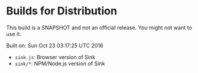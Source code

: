 # Builds for Distribution

This build is a SNAPSHOT and not an official release.  You might not want to use it.

Built on: Sun Oct 23 03:17:25 UTC 2016

* `sink.js`: Browser version of Sink
* `sink/*`: NPM/Node.js version of Sink
